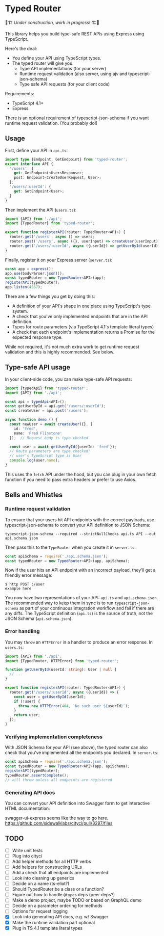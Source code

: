 # Typed Router

🚧🏗 _Under construction, work in progress!_ 🏗🚧

This library helps you build type-safe REST APIs using Express using
TypeScript.

Here's the deal:
- You define your API using TypeScript types.
- The typed router will give you:
  - Type API implementations (for your server)
  - Runtime request validation (also server, using ajv and typescript-json-schema)
  - Type safe API requests (for your client code)

Requirements:
- TypeScript 4.1+
- Express

There is an optional requirement of typescript-json-schema if you want runtime
request validation. (You probably do!)

## Usage

First, define your API in `api.ts`:

```ts
import type {Endpoint, GetEndpoint} from 'typed-router';
export interface API {
  '/users': {
    get: GetEndpoint<UsersResponse>;
    post: Endpoint<CreateUserRequest, User>;
  };
  '/users/:userId': {
    get: GetEndpoint<User>;
  }
}
```

Then implement the API (`users.ts`):

```ts
import {API} from './api';
import {TypedRouter} from 'typed-router';

export function registerAPI(router: TypedRouter<API>) {
  router.get('/users', async () => users;
  router.post('/users', async ({}, userInput) => createUser(userInput));
  router.get('/users/:userId', async ({userId}) => getUserById(userId));
}
```

Finally, register it on your Express server (`server.ts`):

```ts
const app = express();
app.use(bodyParser.json());
const typedRouter = new TypedRouter<API>(app);
registerAPI(typedRouter);
app.listen(4567);
```

There are a few things you get by doing this:

- A definition of your API's shape in one place using TypeScript's type system.
- A check that you've only implemented endpoints that are in the API definition.
- Types for route parameters (via TypeScript 4.1's template literal types)
- A check that each endpoint's implementation returns a Promise for the
  expected response type.

While not required, it's not much extra work to get runtime request validation
and this is highly recommended. See below.

## Type-safe API usage

In your client-side code, you can make type-safe API requests:

```ts
import {typedApi} from 'typed-router';
import {API} from './api';

const api = typedApi<API>();
const getUserById = api.get('/users/:userId');
const createUser = api.post('/users');

async function demo () {
  const newUser = await createUser({}, {
    id: 'fred',
    name: 'Fred Flinstone'
  });  // Request body is type checked

  const user = await getUserById({userId: 'fred'});
  // Route parameters are type checked!
  // user's TypeScript type is User
  console.log(user.name);
}
```

This uses the `fetch` API under the hood, but you can plug in your own fetch
function if you need to pass extra headers or prefer to use Axios.

## Bells and Whistles

### Runtime request validation

To ensure that your users hit API endpoints with the correct payloads, use
typescript-json-schema to convert your API definition to JSON Schema:

    typescript-json-schema --required --strictNullChecks api.ts API --out api.schema.json

Then pass this to the `TypeRouter` when you create it in `server.ts`:

```ts
const apiSchema = require('./api.schema.json');
const typedRouter = new TypedRouter<API>(app, apiSchema);
```

Now if the user hits an API endpoint with an incorrect payload, they'll get a
friendly error message:

    $ http POST :/user
    example here

You now have two representations of your API: `api.ts` and `api.schema.json`.
The recommended way to keep them in sync is to run `typescript-json-schema` as
part of your continuous integration workflow and fail if there are any diffs.
The TypeScript definition (`api.ts`) is the source of truth, not the JSON
Schema (`api.schema.json`).

### Error handling

You may `throw` an `HTTPError` in a handler to produce an error response.
In `users.ts`:

```ts
import {API} from './api';
import {TypedRouter, HTTPError} from 'typed-router';

function getUserById(userId: string): User | null {
  // ...
}

export function registerAPI(router: TypedRouter<API>) {
  router.get('/users/:userId', async ({userId}) => {
    const user = getUserById(userId);
    if (!user) {
      throw new HTTPError(404, `No such user ${userId}`);
    }
    return user;
  });
}
```

### Verifying implementation completeness

With JSON Schema for your API (see above), the typed router can also check
that you've implemented all the endpoints you declared. In `server.ts`:

```ts
const apiSchema = require('./api.schema.json');
const typedRouter = new TypedRouter<API>(app, apiSchema);
registerAPI(typedRouter);
typedRouter.assertComplete();
// will throw unless all endpoints are registered
```

### Generating API docs

You can convert your API definition into Swagger form to get interactive
HTML documentation:

swagger-ui-express seems like the way to go here.
https://github.com/sidewalklabs/cityci/pull/3297/files

## TODO

- [ ] Write unit tests
- [ ] Plug into cityci
- [ ] Add helper methods for all HTTP verbs
- [ ] Add helpers for constructing URLs
- [ ] Add a check that all endpoints are implemented
- [ ] Look into cleaning up generics
- [ ] Decide on a name (ts-eliot?)
- [ ] Should TypedRouter be a class or a function?
- [ ] Figure out how to handle `@types` deps (peer deps?)
- [ ] Make a demo project, maybe TODO or based on GraphQL demo
- [ ] Decide on a parameter ordering for methods
- [ ] Options for request logging
- [x] Look into generating API docs, e.g. w/ Swagger
- [x] Make the runtime validation part optional
- [x] Plug in TS 4.1 template literal types
